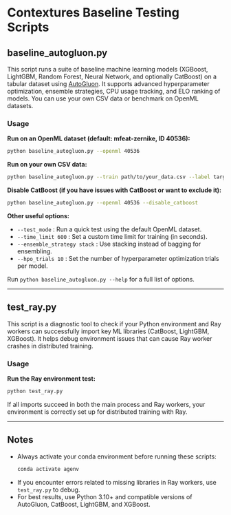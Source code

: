 # Contextures Baseline Testing Scripts

## baseline_autogluon.py

This script runs a suite of baseline machine learning models (XGBoost, LightGBM, Random Forest, Neural Network, and optionally CatBoost) on a tabular dataset using [AutoGluon](https://auto.gluon.ai/). It supports advanced hyperparameter optimization, ensemble strategies, CPU usage tracking, and ELO ranking of models. You can use your own CSV data or benchmark on OpenML datasets.

### Usage

**Run on an OpenML dataset (default: mfeat-zernike, ID 40536):**
```bash
python baseline_autogluon.py --openml 40536
```

**Run on your own CSV data:**
```bash
python baseline_autogluon.py --train path/to/your_data.csv --label target_column
```

**Disable CatBoost (if you have issues with CatBoost or want to exclude it):**
```bash
python baseline_autogluon.py --openml 40536 --disable_catboost
```

**Other useful options:**
- `--test_mode` : Run a quick test using the default OpenML dataset.
- `--time_limit 600` : Set a custom time limit for training (in seconds).
- `--ensemble_strategy stack` : Use stacking instead of bagging for ensembling.
- `--hpo_trials 10` : Set the number of hyperparameter optimization trials per model.

Run `python baseline_autogluon.py --help` for a full list of options.

---

## test_ray.py

This script is a diagnostic tool to check if your Python environment and Ray workers can successfully import key ML libraries (CatBoost, LightGBM, XGBoost). It helps debug environment issues that can cause Ray worker crashes in distributed training.

### Usage

**Run the Ray environment test:**
```bash
python test_ray.py
```

If all imports succeed in both the main process and Ray workers, your environment is correctly set up for distributed training with Ray.

---

## Notes
- Always activate your conda environment before running these scripts:
  ```bash
  conda activate agenv
  ```
- If you encounter errors related to missing libraries in Ray workers, use `test_ray.py` to debug.
- For best results, use Python 3.10+ and compatible versions of AutoGluon, CatBoost, LightGBM, and XGBoost. 